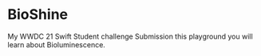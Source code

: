 # BioShine
 My WWDC 21 Swift Student challenge Submission this playground you will learn about Bioluminescence.
